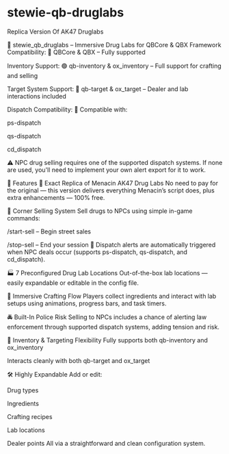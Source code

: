 # stewie-qb-druglabs
Replica Version Of AK47 Druglabs




💊 stewie_qb_druglabs – Immersive Drug Labs for QBCore & QBX
Framework Compatibility:
🧠 QBCore & QBX – Fully supported

Inventory Support:
🟢 qb-inventory & ox_inventory – Full support for crafting and selling

Target System Support:
🎯 qb-target & ox_target – Dealer and lab interactions included

Dispatch Compatibility:
🚨 Compatible with:

ps-dispatch

qs-dispatch

cd_dispatch

⚠️ NPC drug selling requires one of the supported dispatch systems. If none are used, you'll need to implement your own alert export for it to work.

🌿 Features
🧪 Exact Replica of Menacin AK47 Drug Labs
No need to pay for the original — this version delivers everything Menacin’s script does, plus extra enhancements — 100% free.

🧼 Corner Selling System
Sell drugs to NPCs using simple in-game commands:

/start-sell – Begin street sales

/stop-sell – End your session
🔔 Dispatch alerts are automatically triggered when NPC deals occur (supports ps-dispatch, qs-dispatch, and cd_dispatch).

🏭 7 Preconfigured Drug Lab Locations
Out-of-the-box lab locations — easily expandable or editable in the config file.

🔄 Immersive Crafting Flow
Players collect ingredients and interact with lab setups using animations, progress bars, and task timers.

🚔 Built-In Police Risk
Selling to NPCs includes a chance of alerting law enforcement through supported dispatch systems, adding tension and risk.

🧰 Inventory & Targeting Flexibility
Fully supports both qb-inventory and ox_inventory

Interacts cleanly with both qb-target and ox_target

🛠️ Highly Expandable
Add or edit:

Drug types

Ingredients

Crafting recipes

Lab locations

Dealer points
All via a straightforward and clean configuration system.
